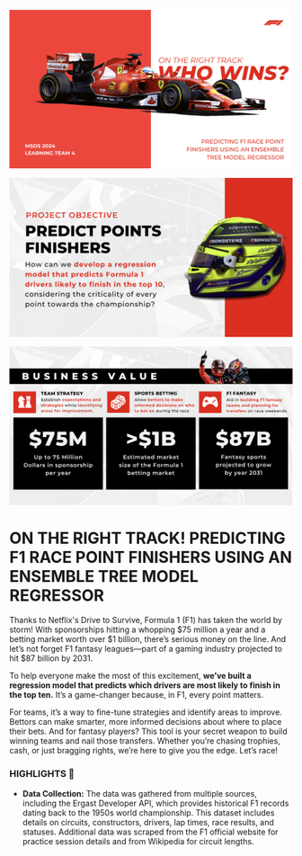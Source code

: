 !['JJ_Banner'](images/banner.png)

!['Objective'](images/Objective.png)

!['Value'](images/BusinessValue.png)

# **ON THE RIGHT TRACK!** PREDICTING F1 RACE POINT FINISHERS USING AN ENSEMBLE TREE MODEL REGRESSOR

Thanks to Netflix's Drive to Survive, Formula 1 (F1) has taken the world by storm! With sponsorships hitting a whopping $75 million a year and a betting market worth over $1 billion, there’s serious money on the line. And let’s not forget F1 fantasy leagues—part of a gaming industry projected to hit $87 billion by 2031.

To help everyone make the most of this excitement, **we’ve built a regression model that predicts which drivers are most likely to finish in the top ten.** It’s a game-changer because, in F1, every point matters.

For teams, it’s a way to fine-tune strategies and identify areas to improve. Bettors can make smarter, more informed decisions about where to place their bets. And for fantasy players? This tool is your secret weapon to build winning teams and nail those transfers. Whether you’re chasing trophies, cash, or just bragging rights, we’re here to give you the edge. Let’s race!

### HIGHLIGHTS 🌟
* **Data Collection:** The data was gathered from multiple sources, including the Ergast Developer API, which provides historical F1 records dating back to the 1950s world championship. This dataset includes details on circuits, constructors, drivers, lap times, race results, and statuses. Additional data was scraped from the F1 official website for practice session details and from Wikipedia for circuit lengths.
